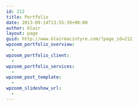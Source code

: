 ```yaml
---
id: 212
title: Portfolio
date: 2013-09-14T13:55:39+00:00
author: blair
layout: page
guid: http://www.blairmacintyre.com/?page_id=212
wpzoom_portfolio_overview:
  - 
wpzoom_portfolio_client:
  - 
wpzoom_portfolio_services:
  - 
wpzoom_post_template:
  - 
wpzoom_slideshow_url:
  - 
---
```

